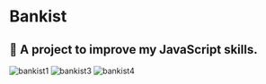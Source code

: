 # Bankist

## 🎯 A project to improve my JavaScript skills.

![bankist1](https://github.com/user-attachments/assets/2c72c293-46d9-457a-a1a7-9b7354403bc2)
![bankist3](https://github.com/user-attachments/assets/e0e825ba-91f0-40d4-b786-a29afe5d0411)
![bankist4](https://github.com/user-attachments/assets/79386043-ee2d-4bb0-8532-98634535266f)
